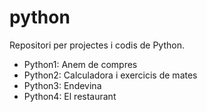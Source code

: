 # python
Repositori per projectes i codis de Python.
- Python1: Anem de compres
- Python2: Calculadora i exercicis de mates
- Python3: Endevina
- Python4: El restaurant
